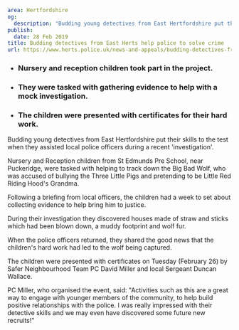 ```yaml
area: Hertfordshire
og:
  description: "Budding young detectives from East Hertfordshire put their skills to the test when they assisted local police officers during a recent \u2018investigation\u2019."
publish:
  date: 28 Feb 2019
title: Budding detectives from East Herts help police to solve crime
url: https://www.herts.police.uk/news-and-appeals/budding-detectives-from-east-herts-help-police-to-solve-crime-2642a
```

* ### Nursery and reception children took part in the project.

 * ### They were tasked with gathering evidence to help with a mock investigation.

 * ### The children were presented with certificates for their hard work.

Budding young detectives from East Hertfordshire put their skills to the test when they assisted local police officers during a recent 'investigation'.

Nursery and Reception children from St Edmunds Pre School, near Puckeridge, were tasked with helping to track down the Big Bad Wolf, who was accused of bullying the Three Little Pigs and pretending to be Little Red Riding Hood's Grandma.

Following a briefing from local officers, the children had a week to set about collecting evidence to help bring him to justice.

During their investigation they discovered houses made of straw and sticks which had been blown down, a muddy footprint and wolf fur.

When the police officers returned, they shared the good news that the children's hard work had led to the wolf being captured.

The children were presented with certificates on Tuesday (February 26) by Safer Neighbourhood Team PC David Miller and local Sergeant Duncan Wallace.

PC Miller, who organised the event, said: "Activities such as this are a great way to engage with younger members of the community, to help build positive relationships with the police. I was really impressed with their detective skills and we may even have discovered some future new recruits!"
